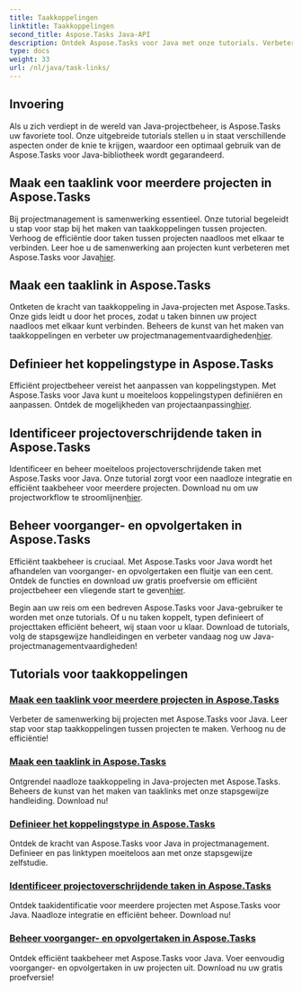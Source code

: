 ```yaml
---
title: Taakkoppelingen
linktitle: Taakkoppelingen
second_title: Aspose.Tasks Java-API
description: Ontdek Aspose.Tasks voor Java met onze tutorials. Verbeter de samenwerking, definieer koppelingstypen en beheer taken naadloos. Verhoog nu uw projectefficiëntie!
type: docs
weight: 33
url: /nl/java/task-links/
---
```

## Invoering

Als u zich verdiept in de wereld van Java-projectbeheer, is Aspose.Tasks uw favoriete tool. Onze uitgebreide tutorials stellen u in staat verschillende aspecten onder de knie te krijgen, waardoor een optimaal gebruik van de Aspose.Tasks voor Java-bibliotheek wordt gegarandeerd.

## Maak een taaklink voor meerdere projecten in Aspose.Tasks
Bij projectmanagement is samenwerking essentieel. Onze tutorial begeleidt u stap voor stap bij het maken van taakkoppelingen tussen projecten. Verhoog de efficiëntie door taken tussen projecten naadloos met elkaar te verbinden. Leer hoe u de samenwerking aan projecten kunt verbeteren met Aspose.Tasks voor Java[hier](./create-cross-project-task-link/).

## Maak een taaklink in Aspose.Tasks
 Ontketen de kracht van taakkoppeling in Java-projecten met Aspose.Tasks. Onze gids leidt u door het proces, zodat u taken binnen uw project naadloos met elkaar kunt verbinden. Beheers de kunst van het maken van taakkoppelingen en verbeter uw projectmanagementvaardigheden[hier](./create-task-link/).

## Definieer het koppelingstype in Aspose.Tasks
 Efficiënt projectbeheer vereist het aanpassen van koppelingstypen. Met Aspose.Tasks voor Java kunt u moeiteloos koppelingstypen definiëren en aanpassen. Ontdek de mogelijkheden van projectaanpassing[hier](./define-link-type/).

## Identificeer projectoverschrijdende taken in Aspose.Tasks
Identificeer en beheer moeiteloos projectoverschrijdende taken met Aspose.Tasks voor Java. Onze tutorial zorgt voor een naadloze integratie en efficiënt taakbeheer voor meerdere projecten. Download nu om uw projectworkflow te stroomlijnen[hier](./identify-cross-project-tasks/).

## Beheer voorganger- en opvolgertaken in Aspose.Tasks
 Efficiënt taakbeheer is cruciaal. Met Aspose.Tasks voor Java wordt het afhandelen van voorganger- en opvolgertaken een fluitje van een cent. Ontdek de functies en download uw gratis proefversie om efficiënt projectbeheer een vliegende start te geven[hier](./predecessor-successor-tasks/).

Begin aan uw reis om een bedreven Aspose.Tasks voor Java-gebruiker te worden met onze tutorials. Of u nu taken koppelt, typen definieert of projecttaken efficiënt beheert, wij staan voor u klaar. Download de tutorials, volg de stapsgewijze handleidingen en verbeter vandaag nog uw Java-projectmanagementvaardigheden!
## Tutorials voor taakkoppelingen
### [Maak een taaklink voor meerdere projecten in Aspose.Tasks](./create-cross-project-task-link/)
Verbeter de samenwerking bij projecten met Aspose.Tasks voor Java. Leer stap voor stap taakkoppelingen tussen projecten te maken. Verhoog nu de efficiëntie!
### [Maak een taaklink in Aspose.Tasks](./create-task-link/)
Ontgrendel naadloze taakkoppeling in Java-projecten met Aspose.Tasks. Beheers de kunst van het maken van taaklinks met onze stapsgewijze handleiding. Download nu!
### [Definieer het koppelingstype in Aspose.Tasks](./define-link-type/)
Ontdek de kracht van Aspose.Tasks voor Java in projectmanagement. Definieer en pas linktypen moeiteloos aan met onze stapsgewijze zelfstudie.
### [Identificeer projectoverschrijdende taken in Aspose.Tasks](./identify-cross-project-tasks/)
Ontdek taakidentificatie voor meerdere projecten met Aspose.Tasks voor Java. Naadloze integratie en efficiënt beheer. Download nu!
### [Beheer voorganger- en opvolgertaken in Aspose.Tasks](./predecessor-successor-tasks/)
Ontdek efficiënt taakbeheer met Aspose.Tasks voor Java. Voer eenvoudig voorganger- en opvolgertaken in uw projecten uit. Download nu uw gratis proefversie!